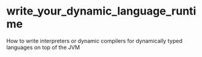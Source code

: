 # write_your_dynamic_language_runtime
How to write interpreters or dynamic compilers for dynamically typed languages on top of the JVM
